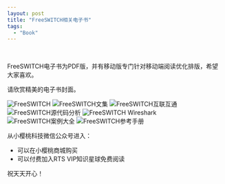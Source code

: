 ```yaml
---
layout: post
title: "FreeSWITCH相关电子书"
tags:
  - "Book"
---
```


<br/>

FreeSWITCH电子书为PDF版，并有移动版专门针对移动端阅读优化排版，希望大家喜欢。

请欣赏精美的电子书封面。

![FreeSWITCH](/images/cover-fsbook.png)
![FreeSWITCH文集](/images/cover-fsessay.png)
![FreeSWITCH互联互通](/images/cover-fsinterop.png)
![FreeSWITCH源代码分析](/images/cover-fssrc.png)
![FreeSWITCH Wireshark](/images/cover-wireshark.png)
![FreeSWITCH案例大全](/images/cover-case-study.png)
![FreeSWITCH参考手册](/images/cover-references.png)

从小樱桃科技微信公众号进入：

* 可以在小樱桃商城购买
* 可以付费加入RTS VIP知识星球免费阅读

祝天天开心！
